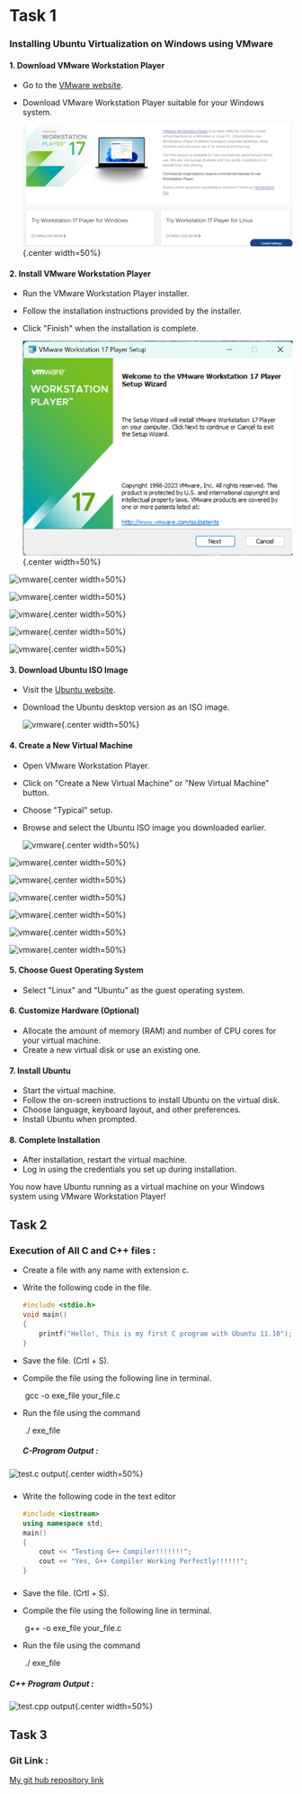 # Task 1

### Installing Ubuntu Virtualization on Windows using VMware

#### 1. Download VMware Workstation Player

- Go to the [VMware website](https://www.vmware.com/products/workstation-player.html).

- Download VMware Workstation Player suitable for your Windows system.

  ![vmware](Images/1.png){.center width=50%}

#### 2. Install VMware Workstation Player

- Run the VMware Workstation Player installer.

- Follow the installation instructions provided by the installer.

- Click "Finish" when the installation is complete.

  ![vmware](.\Images\4.png){.center width=50%}

![vmware](.\Lab1\Images\5.png){.center width=50%}

![vmware](.\Lab1\Images\6.png){.center width=50%}

![vmware](.\Lab1\Images\7.png){.center width=50%}

![vmware](.\Lab1\Images\Lab1\8.png){.center width=50%}

![vmware](.\Lab1\Images\9.png){.center width=50%}

#### 3. Download Ubuntu ISO Image

- Visit the [Ubuntu website](https://ubuntu.com/download/desktop).

- Download the Ubuntu desktop version as an ISO image.

  ![vmware](.\Lab1\Images\2.png){.center width=50%}

#### 4. Create a New Virtual Machine

- Open VMware Workstation Player.

- Click on "Create a New Virtual Machine" or "New Virtual Machine" button.

- Choose "Typical" setup.

- Browse and select the Ubuntu ISO image you downloaded earlier.

  ![vmware](.\Lab1\Images\11.png){.center width=50%}

![vmware](.\Lab1\Images\12.png){.center width=50%}

![vmware](.\Lab1\Images\13.png){.center width=50%}

![vmware](.\Lab1\Images\14.png){.center width=50%}

![vmware](.\Lab1\Images\15.png){.center width=50%}

![vmware](.\Lab1\Images\16.png){.center width=50%}

![vmware](.\Lab1\Images\18.png){.center width=50%}

#### 5. Choose Guest Operating System

- Select "Linux" and "Ubuntu" as the guest operating system.

#### 6. Customize Hardware (Optional)

- Allocate the amount of memory (RAM) and number of CPU cores for your virtual machine.
- Create a new virtual disk or use an existing one.

#### 7. Install Ubuntu

- Start the virtual machine.
- Follow the on-screen instructions to install Ubuntu on the virtual disk.
- Choose language, keyboard layout, and other preferences.
- Install Ubuntu when prompted.

#### 8. Complete Installation

- After installation, restart the virtual machine.
- Log in using the credentials you set up during installation.

You now have Ubuntu running as a virtual machine on your Windows system using VMware Workstation Player!

## Task 2

### Execution of All C and C++ files :

- Create a file with any name with extension c.

- Write the following code in the file.

  ```c
  #include <stdio.h>
  void main()
  {
      printf("Hello!, This is my first C program with Ubuntu 11.10");
  }
  ```

- Save the file. (Crtl + S).

- Compile the file using the following line in terminal.

  ​			gcc  -o exe_file your_file.c

- Run the file using the command 

  ​			./ exe_file		

  ##### C-Program Output : 

![test.c output](.\Lab1\Images\c_Code_Run.png){.center width=50%}

##### 		

- Write the following code in the text editor

  ```c++
  #include <iostream>
  using namespace std;
  main()
  {
      cout << "Testing G++ Compiler!!!!!!!";
      cout << "Yes, G++ Compiler Working Perfectly!!!!!!";
  }
  ```

##### 		

- Save the file. (Crtl + S).

- Compile the file using the following line in terminal.

  ​			g++  -o exe_file your_file.c

- Run the file using the command 

  ​			./ exe_file

##### 			C++ Program Output :

![test.cpp output](.\Lab1\Images\c++_Code_Run.png){.center width=50%}

## Task 3

### Git Link :

[My git hub repository link](https://github.com/NomanAli42856/4th_Semester)
